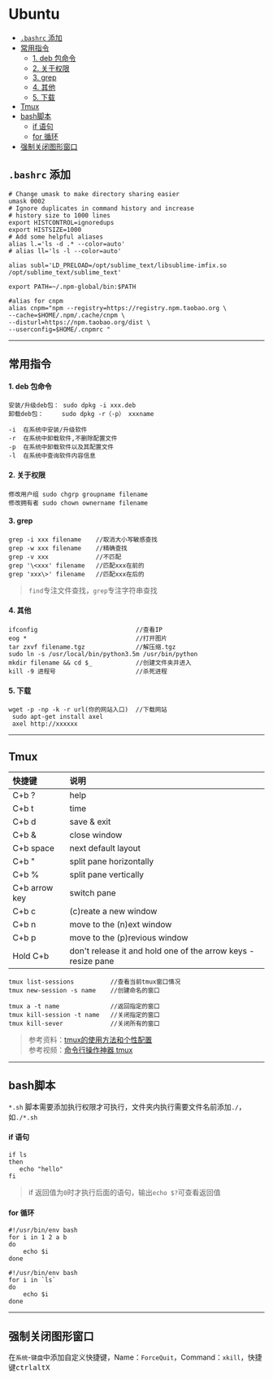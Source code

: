 # Ubuntu

<!-- MarkdownTOC -->

- [`.bashrc` 添加](#bashrc-添加)
- [常用指令](#常用指令)
    - [1. deb 包命令](#1-deb-包命令)
    - [2. 关于权限](#2-关于权限)
    - [3. grep](#3-grep)
    - [4. 其他](#4-其他)
    - [5. 下载](#5-下载)
- [Tmux](#tmux)
- [bash脚本](#bash脚本)
    - [if 语句](#if-语句)
    - [for 循环](#for-循环)
- [强制关闭图形窗口](#强制关闭图形窗口)

<!-- /MarkdownTOC -->


<a name="bashrc-添加"></a>
## `.bashrc` 添加

    # Change umask to make directory sharing easier
    umask 0002
    # Ignore duplicates in command history and increase
    # history size to 1000 lines
    export HISTCONTROL=ignoredups
    export HISTSIZE=1000
    # Add some helpful aliases
    alias l.='ls -d .* --color=auto'
    # alias ll='ls -l --color=auto'

    alias subl='LD_PRELOAD=/opt/sublime_text/libsublime-imfix.so /opt/sublime_text/sublime_text'

    export PATH=~/.npm-global/bin:$PATH

    #alias for cnpm
    alias cnpm="npm --registry=https://registry.npm.taobao.org \
    --cache=$HOME/.npm/.cache/cnpm \
    --disturl=https://npm.taobao.org/dist \
    --userconfig=$HOME/.cnpmrc "

***

<a name="常用指令"></a>
## 常用指令

<a name="1-deb-包命令"></a>
#### 1. deb 包命令

    安装/升级deb包： sudo dpkg -i xxx.deb
    卸载deb包：     sudo dpkg -r（-p） xxxname

    -i  在系统中安装/升级软件
    -r  在系统中卸载软件,不删除配置文件
    -p  在系统中卸载软件以及其配置文件
    -l  在系统中查询软件内容信息

<a name="2-关于权限"></a>
#### 2. 关于权限

    修改用户组 sudo chgrp groupname filename
    修改拥有者 sudo chown ownername filename

<a name="3-grep"></a>
#### 3. grep

    grep -i xxx filename    //取消大小写敏感查找
    grep -w xxx filename    //精确查找
    grep -v xxx             //不匹配
    grep '\<xxx' filename   //匹配xxx在前的
    grep 'xxx\>' filename   //匹配xxx在后的

>`find`专注文件查找，`grep`专注字符串查找

<a name="4-其他"></a>
#### 4. 其他

    ifconfig                           //查看IP
    eog *                              //打开图片
    tar zxvf filename.tgz              //解压缩.tgz
    sudo ln -s /usr/local/bin/python3.5m /usr/bin/python
    mkdir filename && cd $_            //创建文件夹并进入
    kill -9 进程号                      //杀死进程

<a name="5-下载"></a>
#### 5. 下载

    wget -p -np -k -r url(你的网站入口)  //下载网站
     sudo apt-get install axel
     axel http://xxxxxx

***

<a name="tmux"></a>
## Tmux

|快捷键|说明|
|:-----|:---|
|C+b ?|help|
|C+b t|time|
|C+b d|save & exit|
|C+b &|close window|
|C+b space|next default layout|
|C+b "|split pane horizontally|
|C+b %|split pane vertically|
|C+b arrow key|switch pane|
|C+b c|(c)reate a new window|
|C+b n|move to the (n)ext window|
|C+b p|move to the (p)revious window|
|Hold C+b| don't release it and hold one of the arrow keys - resize pane|

    tmux list-sessions          //查看当前tmux窗口情况
    tmux new-session -s name    //创建命名的窗口

    tmux a -t name              //返回指定的窗口
    tmux kill-session -t name   //关闭指定的窗口
    tmux kill-sever             //关闭所有的窗口

>参考资料：[tmux的使用方法和个性配置](http://mingxinglai.com/cn/2012/09/tmux/)  
>参考视频：[命令行操作神器 tmux](http://haoduoshipin.com/v/41)

***

<a name="bash脚本"></a>
## bash脚本

`*.sh` 脚本需要添加执行权限才可执行，文件夹内执行需要文件名前添加`./`，如`./*.sh`

<a name="if-语句"></a>
#### if 语句

    if ls
    then
       echo "hello"
    fi

>if 返回值为`0`时才执行后面的语句，输出`echo $?`可查看返回值

<a name="for-循环"></a>
#### for 循环

    #!/usr/bin/env bash
    for i in 1 2 a b
    do
        echo $i
    done

    #!/usr/bin/env bash
    for i in `ls`
    do
        echo $i
    done

***

<a name="强制关闭图形窗口"></a>
## 强制关闭图形窗口

在`系统`-`键盘`中添加自定义快捷键，Name：`ForceQuit`，Command：`xkill`，快捷键<kbd>ctrl</kbd><kbd>alt</kbd><kbd>X</kbd>


